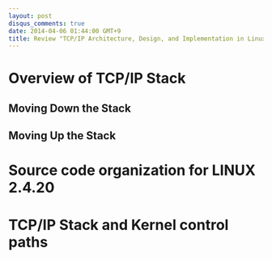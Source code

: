 ```yaml
---
layout: post
disqus_comments: true
date: 2014-04-06 01:44:00 GMT+9
title: Review "TCP/IP Architecture, Design, and Implementation in Linux"
---
```


# Overview of TCP/IP Stack

## Moving Down the Stack

## Moving Up the Stack

# Source code organization for LINUX 2.4.20

# TCP/IP Stack and Kernel control paths
